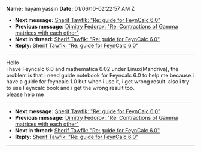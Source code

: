 **Name:** hayam yassin
**Date:** 01/06/10-02:22:57 AM Z

  - **Next message:** [Sherif Tawfik: "Re: guide for FeynCalc
    6.0"](0577.html)
  - **Previous message:** [Dimitry Fedorov: "Re: Contractions of Gamma
    matrices with each other"](0575.html)
  - **Next in thread:** [Sherif Tawfik: "Re: guide for FeynCalc
    6.0"](0577.html)
  - **Reply:** [Sherif Tawfik: "Re: guide for FeynCalc 6.0"](0577.html)

-----

Hello  
i have Feyncalc 6.0 and mathematica 6.02 under Linux(Mandriva), the
problem is that i need guide notebook for Feyncalc 6.0 to help me
because i have a guide for feyncalc 1.0 but when i use it, i get wrong
result. also i try to use Feyncalc book and i get the wrong result
too.  
please help me  

-----

  - **Next message:** [Sherif Tawfik: "Re: guide for FeynCalc
    6.0"](0577.html)
  - **Previous message:** [Dimitry Fedorov: "Re: Contractions of Gamma
    matrices with each other"](0575.html)
  - **Next in thread:** [Sherif Tawfik: "Re: guide for FeynCalc
    6.0"](0577.html)
  - **Reply:** [Sherif Tawfik: "Re: guide for FeynCalc 6.0"](0577.html)

-----

